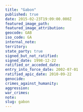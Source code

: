 ```yaml
---
title: "Gabon"
published: true
date: 2015-02-23T19:09:00.000Z
featured_image_path:
featured_image_attribution:
geocode: GAB
iso_code: GA
internal_note:
territory:
state_party: true
signed_but_not_ratified:
signed_date: 1998-12-22
ratified_or_acceded_date:
entry_into_force_date: 2002-07-01
ratified_apic_date: 2010-09-22
genocide:
crimes_against_humanity:
aggression:
war_crimes:
note:
slug: gabon
---
```

